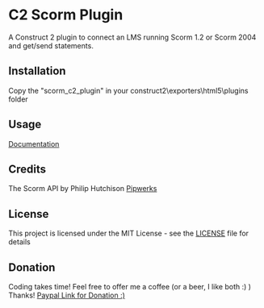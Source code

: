 # C2 Scorm Plugin

A Construct 2 plugin to connect an LMS running Scorm 1.2 or Scorm 2004 and get/send statements.

## Installation

Copy the "scorm_c2_plugin" in your construct2\exporters\html5\plugins folder

## Usage

[Documentation](https://github.com/Mimiste/c2-scorm-plugin/wiki)

## Credits

The Scorm API by Philip Hutchison [Pipwerks](https://github.com/pipwerks/scorm-api-wrapper)

## License

This project is licensed under the MIT License - see the [LICENSE](LICENSE) file for details

## Donation

Coding takes time! Feel free to offer me a coffee (or a beer, I like both :) )
Thanks!
[Paypal Link for Donation :)](https://www.paypal.com/cgi-bin/webscr?cmd=_s-xclick&hosted_button_id=7AKR7XEE34ESC)
